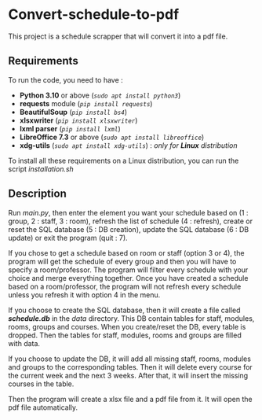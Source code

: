 # Convert-schedule-to-pdf

This project is a schedule scrapper that will convert it into a pdf file.

## Requirements

To run the code, you need to have :

- __Python 3.10__ or above (_```sudo apt install python3```_)
- __requests__ module (_```pip install requests```_)
- __BeautifulSoup__ (_```pip install bs4```_)
- __xlsxwriter__ (_```pip install xlsxwriter```_)
- __lxml parser__ (_```pip install lxml```_)
- __LibreOffice 7.3__ or above (_```sudo apt install libreoffice```_)
- __xdg-utils__ (_```sudo apt install xdg-utils```_) : _only for __Linux__ distribution_

To install all these requirements on a Linux distribution, you can run the script _installation.sh_

## Description

Run _main.py_, then enter the element you want your schedule based on (1 : group, 2 : staff, 3 : room), refresh the list of schedule (4 : refresh), create or reset the SQL database (5 : DB creation), update the SQL database (6 : DB update) or exit the program (quit : 7).

If you chose to get a schedule based on room or staff (option 3 or 4), the program will get the schedule of every group and then you will have to specify a room/professor. The program will filter every schedule with your choice and merge everything together. Once you have created a schedule based on a room/professor, the program will not refresh every schedule unless you refresh it with option 4 in the menu.

If you choose to create the SQL database, then it will create a file called ___schedule.db___ in the _data_ directory. This DB contain tables for staff, modules, rooms, groups and courses. When you create/reset the DB, every table is dropped. Then the tables for staff, modules, rooms and groups are filled with data.

If you choose to update the DB, it will add all missing staff, rooms, modules and groups to the corresponding tables. Then it will delete every course for the current week and the next 3 weeks. After that, it will insert the missing courses in the table.

Then the program will create a xlsx file and a pdf file from it. It will open the pdf file automatically.
